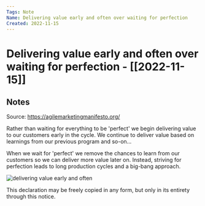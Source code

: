 ```yaml
---
Tags: Note
Name: Delivering value early and often over waiting for perfection
Created: 2022-11-15
---
```

# Delivering value early and often over waiting for perfection - [[2022-11-15]]
## Notes
Source: https://agilemarketingmanifesto.org/

Rather than waiting for everything to be 'perfect' we begin delivering value to our customers early in the cycle. We continue to deliver value based on learnings from our previous program and so-on...

When we wait for 'perfect' we remove the chances to learn from our customers so we can deliver more value later on. Instead, striving for perfection leads to long production cycles and a big-bang approach.

![delivering value early and often](https://agilemarketingmanifesto.org/wp-content/uploads/2021/09/deliver.svg "deliver")

This declaration may be freely copied in any form, but only in its entirety through this notice.